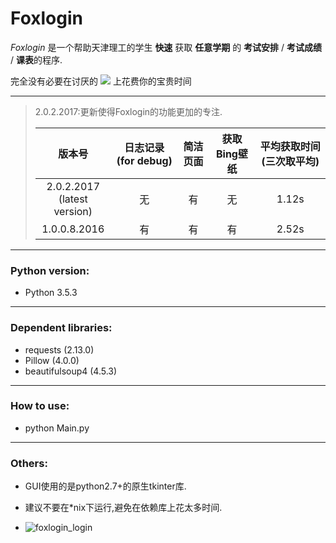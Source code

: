 Foxlogin
===
_Foxlogin_ 是一个帮助天津理工的学生 **快速** 获取 **任意学期** 的 **考试安排** / **考试成绩** / **课表**的程序.

完全没有必要在讨厌的
![](http://images.cnblogs.com/cnblogs_com/leihui/943839/o_load.gif)
上花费你的宝贵时间

----------

>2.0.2.2017:更新使得Foxlogin的功能更加的专注.
>
>| 版本号          | 日志记录(for debug)                | 简洁页面 | 获取Bing壁纸 | 平均获取时间(三次取平均) |
>|:------------:|:------------:|:------------:|:------------:|:------------:|
>| 2.0.2.2017<br>(latest version)   | 无                   | 有      | 无          | 1.12s |
>| 1.0.0.8.2016 | 有                   | 有      | 有          | 2.52s |
>


----------

### Python version:
* Python 3.5.3

----------

### Dependent libraries:
* requests (2.13.0) 
* Pillow (4.0.0)
* beautifulsoup4 (4.5.3)

----------

### How to use:
* python Main.py

----------

### Others:
- GUI使用的是python2.7+的原生tkinter库.

- 建议不要在*nix下运行,避免在依赖库上花太多时间.

- ![foxlogin_login](http://images.cnblogs.com/cnblogs_com/leihui/943839/o_login.png)
